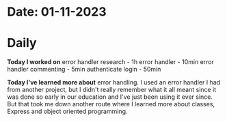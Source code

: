 
# Date: 01-11-2023

# Daily

**Today I worked on**
error handler research - 1h
error handler - 10min
error handler commenting - 5min
authenticate login - 50min


**Today I've learned more about** error handling. I used an error handler I had from another project, but I didn't really remember what it all meant since it was done so early in our education and I've just been using it ever since. But that took me down another route where I learned more about classes, Express and object oriented programming.
